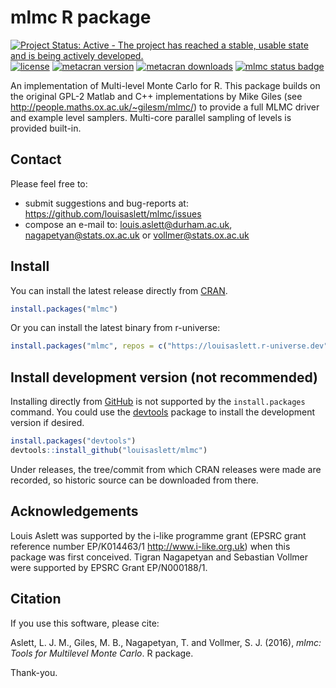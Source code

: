 # mlmc R package
[![Project Status: Active - The project has reached a stable, usable state and is being actively developed.](https://www.repostatus.org/badges/latest/active.svg)](http://www.repostatus.org/#active)
[![license](https://img.shields.io/badge/license-GPL%20%28%3E=%202%29-brightgreen.svg?style=flat)](http://www.gnu.org/licenses/gpl-2.0.html)
[![metacran version](https://www.r-pkg.org/badges/version/mlmc)](https://cran.r-project.org/package=mlmc)
[![metacran downloads](https://cranlogs.r-pkg.org/badges/grand-total/mlmc)](https://cran.r-project.org/package=mlmc)
[![mlmc status badge](https://louisaslett.r-universe.dev/badges/mlmc)](https://louisaslett.r-universe.dev/mlmc)

An implementation of Multi-level Monte Carlo for R.  This package builds on the original GPL-2 Matlab and C++ implementations by Mike Giles (see <http://people.maths.ox.ac.uk/~gilesm/mlmc/>) to provide a full MLMC driver and example level samplers.  Multi-core parallel sampling of levels is provided built-in.

## Contact

Please feel free to:

* submit suggestions and bug-reports at: <https://github.com/louisaslett/mlmc/issues>
* compose an e-mail to: <louis.aslett@durham.ac.uk>, <nagapetyan@stats.ox.ac.uk> or <vollmer@stats.ox.ac.uk>

## Install

You can install the latest release directly from
[CRAN](https://cran.r-project.org/package=mlmc).

```r
install.packages("mlmc")
```

Or you can install the latest binary from r-universe:

```r
install.packages("mlmc", repos = c("https://louisaslett.r-universe.dev", "https://cloud.r-project.org"))
```

## Install development version (not recommended)

Installing directly from [GitHub](https://github.com) is not supported by the
`install.packages` command. You could use the
[devtools](http://cran.r-project.org/web/packages/devtools/index.html) package
to install the development version if desired.

```r
install.packages("devtools")
devtools::install_github("louisaslett/mlmc")
```

Under releases, the tree/commit from which CRAN releases were made are recorded,
so historic source can be downloaded from there.

## Acknowledgements

Louis Aslett was supported by the i-like programme grant (EPSRC grant reference number EP/K014463/1 <http://www.i-like.org.uk>) when this package was first conceived.  Tigran Nagapetyan and Sebastian Vollmer were supported by EPSRC Grant EP/N000188/1.

## Citation

If you use this software, please cite:

Aslett, L. J. M., Giles, M. B., Nagapetyan, T. and Vollmer, S. J. (2016), *mlmc: Tools for Multilevel Monte Carlo*.  R package.

Thank-you.
